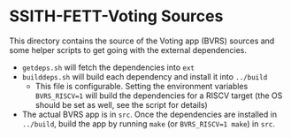 SSITH-FETT-Voting Sources
===

This directory contains the source of the Voting app (BVRS) sources and some
helper scripts to get going with the external dependencies.

- `getdeps.sh` will fetch the dependencies into `ext`
- `builddeps.sh` will build each dependency and install it into `../build`
  - This file is configurable. Setting the environment variables `BVRS_RISCV=1`
    will build the dependencies for a RISCV target (the OS should be set as
    well, see the script for details)
- The actual BVRS app is in `src`. Once the dependencies are installed in `../build`, 
  build the app by running `make` (or `BVRS_RISCV=1 make`) in `src`.
